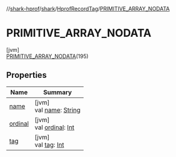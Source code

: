 //[shark-hprof](../../../../index.md)/[shark](../../index.md)/[HprofRecordTag](../index.md)/[PRIMITIVE_ARRAY_NODATA](index.md)

# PRIMITIVE_ARRAY_NODATA

[jvm]\
[PRIMITIVE_ARRAY_NODATA](index.md)(195)

## Properties

| Name | Summary |
|---|---|
| [name](../../-primitive-type/-b-o-o-l-e-a-n/index.md#-372974862%2FProperties%2F219937657) | [jvm]<br>val [name](../../-primitive-type/-b-o-o-l-e-a-n/index.md#-372974862%2FProperties%2F219937657): [String](https://kotlinlang.org/api/latest/jvm/stdlib/kotlin/-string/index.html) |
| [ordinal](../../-primitive-type/-b-o-o-l-e-a-n/index.md#-739389684%2FProperties%2F219937657) | [jvm]<br>val [ordinal](../../-primitive-type/-b-o-o-l-e-a-n/index.md#-739389684%2FProperties%2F219937657): [Int](https://kotlinlang.org/api/latest/jvm/stdlib/kotlin/-int/index.html) |
| [tag](../tag.md) | [jvm]<br>val [tag](../tag.md): [Int](https://kotlinlang.org/api/latest/jvm/stdlib/kotlin/-int/index.html) |
